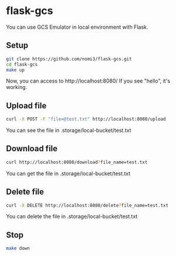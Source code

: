 # flask-gcs

You can use GCS Emulator in local environment with Flask.

## Setup

```bash
git clone https://github.com/nomi3/flask-gcs.git
cd flask-gcs
make up
```

Now, you can access to http://localhost:8080/
If you see "hello", it's working.

## Upload file

```bash
curl -X POST -F "file=@test.txt" http://localhost:8080/upload
```

You can see the file in .storage/local-bucket/test.txt

## Download file

```bash
curl http://localhost:8080/download?file_name=test.txt
```

You can get the file in .storage/local-bucket/test.txt

## Delete file

```bash
curl -X DELETE http://localhost:8080/delete?file_name=test.txt
```

You can delete the file in .storage/local-bucket/test.txt

## Stop

```bash
make down
```
